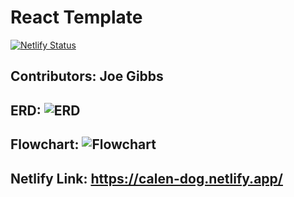 # React Template

[![Netlify Status](https://api.netlify.com/api/v1/badges/339c4ae9-fc7f-41b4-9b49-2dab0a20eaba/deploy-status)](https://app.netlify.com/sites/react-template-21/deploys)

## Contributors: Joe Gibbs

## ERD: ![ERD](https://dbdiagram.io/d/61a576ec8c901501c0d8553a)
## Flowchart: ![Flowchart](https://docs.google.com/presentation/d/1ycLN96vRF-qFdxQuYFlaClgSOl8PEn_roPpnvLlERV4/edit#slide=id.p)
## Netlify Link: https://calen-dog.netlify.app/